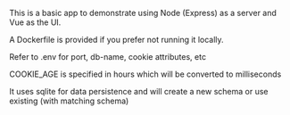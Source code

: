 
This is a basic app to demonstrate using Node (Express) as a server and Vue as the UI.


A Dockerfile is provided if you prefer not running it locally.

Refer to .env for port, db-name, cookie attributes, etc

COOKIE_AGE is specified in hours which will be converted to milliseconds

It uses sqlite for data persistence and will create a new schema or use existing (with matching schema)

